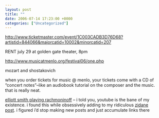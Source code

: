 ```yaml
---
layout: post
title: ""
date: 2006-07-14 17:23:00 +0000
categories: ["Uncategorized"]
---
```


http://www.ticketmaster.com/event/1C003CADB3D76D68?artistid=844066&majorcatid=10002&minorcatid=207

RENT july 29 at golden gate theater, 8pm

http://www.musicatmenlo.org/festival06/one.php

mozart and shostakovich

when you order tickets for music @ menlo, your tickets come with a CD of “concert notes”–like an audiobook tutorial on the composer and the music. that is really neat.

[elliott smith playing rachmoninoff](http://www.youtube.com/watch?v=_qH2SmPth0A) – i told you, youtube is the bane of my existence. i found this while obsessively adding to my ridiculous [zidane post](http://judytuna.livejournal.com/135430.html). i figured i’d stop making new posts and just accumulate links there